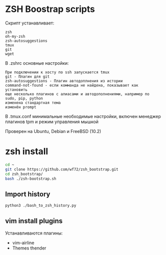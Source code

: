 # ZSH Boostrap scripts

Скрипт устанавливает:

    zsh
    oh-my-zsh
    zsh-autosuggestions
    tmux
    git
    wget

В .zshrc основные настройки:

	При подключении к хосту по ssh запускается tmux
	git - Плагин для git
	zsh-autosuggestions - Плагин автодоплнения из истории
	command-not-found - если комманда не найдена, показывает как установить
	еще несколько плагинов с алиасами и автодополнениями, например по sudo, pip, python
	изменена стандартная тема
	изменён prompt

В .tmux.conf минимальные необходимые настройки, включен менеджер плагинов tpm и режим управления мышкой

Проверен на Ubuntu, Debian и FreeBSD (10.2)

# zsh install

```bash
cd ~
git clone https://github.com/wf72/zsh_bootstrap.git
cd zsh_bootstrap/
bash ./zsh-bootstrap.sh
```

## Import history
```bash
python3 ./bash_to_zsh_history.py
```

## vim install plugins
Устанавливаются плагины:
 - vim-airline
 - Themes thender
